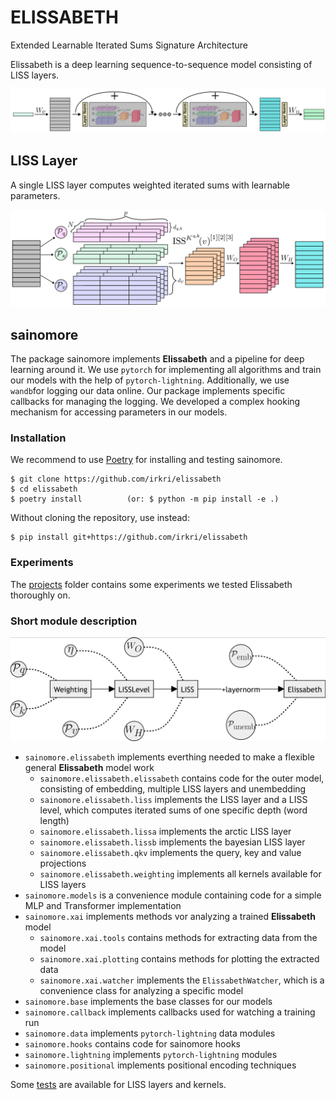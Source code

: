 # ELISSABETH
Extended Learnable Iterated Sums Signature Architecture

Elissabeth is a deep learning sequence-to-sequence model consisting of LISS layers.

![ELISSABETH outer](resources/elissabeth.png)

## LISS Layer
A single LISS layer computes weighted iterated sums with learnable parameters.

![ELISSABETH inner](resources/liss.png)

## sainomore
The package sainomore implements **Elissabeth** and a pipeline for deep learning around it. We use
`pytorch` for implementing all algorithms and train our models with the help of
`pytorch-lightning`. Additionally, we use `wandb`for logging our data online. Our package
implements specific callbacks for managing the logging. We developed a complex hooking mechanism
for accessing parameters in our models.

### Installation

We recommend to use [Poetry](https://python-poetry.org/) for installing and testing sainomore.

    $ git clone https://github.com/irkri/elissabeth
    $ cd elissabeth
    $ poetry install          (or: $ python -m pip install -e .)


Without cloning the repository, use instead:

    $ pip install git+https://github.com/irkri/elissabeth

### Experiments

The [projects](projects) folder contains some experiments we tested Elissabeth thoroughly on.

### Short module description

![sainomore classes](resources/sainomore_classes.png)

- `sainomore.elissabeth` implements everthing needed to make a flexible general **Elissabeth**
  model work
    - `sainomore.elissabeth.elissabeth` contains code for the outer model, consisting of embedding,
      multiple LISS layers and unembedding
    - `sainomore.elissabeth.liss` implements the LISS layer and a LISS level, which computes
      iterated sums of one specific depth (word length)
    - `sainomore.elissabeth.lissa` implements the arctic LISS layer
    - `sainomore.elissabeth.lissb` implements the bayesian LISS layer
    - `sainomore.elissabeth.qkv` implements the query, key and value projections
    - `sainomore.elissabeth.weighting` implements all kernels available for LISS layers
- `sainomore.models` is a convenience module containing code for a simple MLP and Transformer
  implementation
- `sainomore.xai` implements methods vor analyzing a trained **Elissabeth** model
    - `sainomore.xai.tools` contains methods for extracting data from the model
    - `sainomore.xai.plotting` contains methods for plotting the extracted data
    - `sainomore.xai.watcher` implements the `ElissabethWatcher`, which is a convenience class for
      analyzing a specific model
- `sainomore.base` implements the base classes for our models
- `sainomore.callback` implements callbacks used for watching a training run
- `sainomore.data` implements `pytorch-lightning` data modules
- `sainomore.hooks` contains code for sainomore hooks
- `sainomore.lightning` implements `pytorch-lightning` modules
- `sainomore.positional` implements positional encoding techniques

Some [tests](tests) are available for LISS layers and kernels.